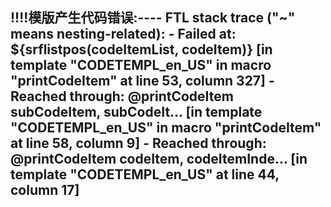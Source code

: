 !!!!模版产生代码错误:----
FTL stack trace ("~" means nesting-related):
	- Failed at: ${srflistpos(codeItemList, codeItem)}  [in template "CODETEMPL_en_US" in macro "printCodeItem" at line 53, column 327]
	- Reached through: @printCodeItem subCodeItem, subCodeIt...  [in template "CODETEMPL_en_US" in macro "printCodeItem" at line 58, column 9]
	- Reached through: @printCodeItem codeItem, codeItemInde...  [in template "CODETEMPL_en_US" at line 44, column 17]
----